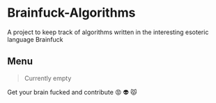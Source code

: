 # Brainfuck-Algorithms
A project to keep track of algorithms written in the interesting esoteric language Brainfuck

## Menu
> Currently empty

Get your brain fucked and contribute :rage: :alien: :pouting_cat:
